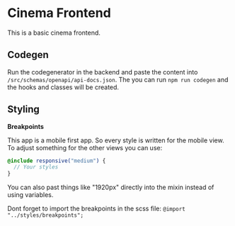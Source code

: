 # Cinema Frontend

This is a basic cinema frontend.

## Codegen

Run the codegenerator in the backend and paste the content into `/src/schemas/openapi/api-docs.json`. The you can run `npm run codegen` and the hooks and classes will be created.

## Styling

**Breakpoints**

This app is a mobile first app. So every style is written for the mobile view. To adjust something for the other views you can use:

```scss
@include responsive("medium") {
  // Your styles
}
```

You can also past things like "1920px" directly into the mixin instead of using variables.

Dont forget to import the breakpoints in the scss file:
`@import "../styles/breakpoints";`
